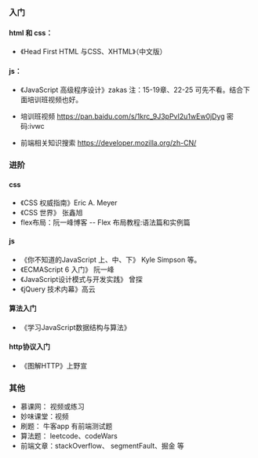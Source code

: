 ### 入门
#### html 和 css：
- 《Head First HTML 与CSS、XHTML》（中文版）

#### js：
- 《JavaScript 高级程序设计》zakas  注：15-19章、22-25 可先不看。结合下面培训班视频也好。

- 培训班视频 https://pan.baidu.com/s/1krc_9J3pPvI2u1wEw0jDyg  密码:ivwc

- 前端相关知识搜索
 https://developer.mozilla.org/zh-CN/

### 进阶
#### css
- 《CSS 权威指南》Eric A. Meyer
- 《CSS 世界》 张鑫旭
- flex布局：阮一峰博客 -- Flex 布局教程:语法篇和实例篇

#### js
- 《你不知道的JavaScript 上、中、下》 Kyle Simpson 等。
- 《ECMAScript 6 入门》 阮一峰
- 《JavaScript设计模式与开发实践》 曾探
- 《jQuery 技术内幕》高云

#### 算法入门
- 《学习JavaScript数据结构与算法》

#### http协议入门
- 《图解HTTP》上野宣


### 其他
- 慕课网： 视频或练习
- 妙味课堂：视频
- 刷题： 牛客app 有前端测试题
- 算法题： leetcode、codeWars
- 前端文章：stackOverflow、 segmentFault、掘金 等
